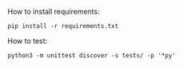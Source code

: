 How to install requirements:
```
pip install -r requirements.txt
```

How to test:

```
python3 -m unittest discover -s tests/ -p '*py'
```
